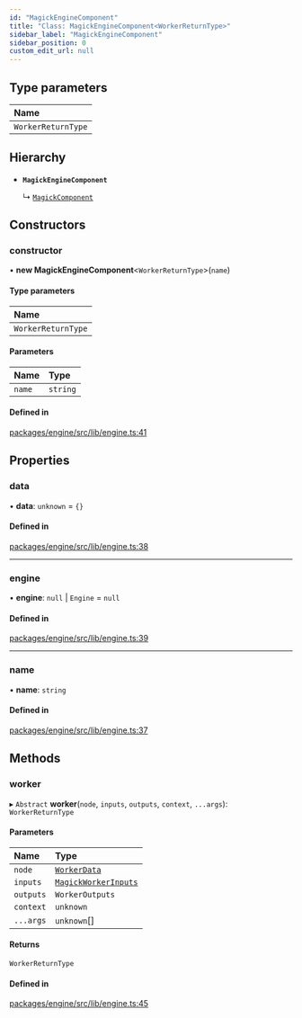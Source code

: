 ```yaml
---
id: "MagickEngineComponent"
title: "Class: MagickEngineComponent<WorkerReturnType>"
sidebar_label: "MagickEngineComponent"
sidebar_position: 0
custom_edit_url: null
---
```


## Type parameters

| Name |
| :------ |
| `WorkerReturnType` |

## Hierarchy

- **`MagickEngineComponent`**

  ↳ [`MagickComponent`](MagickComponent.md)

## Constructors

### constructor

• **new MagickEngineComponent**<`WorkerReturnType`\>(`name`)

#### Type parameters

| Name |
| :------ |
| `WorkerReturnType` |

#### Parameters

| Name | Type |
| :------ | :------ |
| `name` | `string` |

#### Defined in

[packages/engine/src/lib/engine.ts:41](https://github.com/Oneirocom/MagickML/blob/1bc5ce20/packages/engine/src/lib/engine.ts#L41)

## Properties

### data

• **data**: `unknown` = `{}`

#### Defined in

[packages/engine/src/lib/engine.ts:38](https://github.com/Oneirocom/MagickML/blob/1bc5ce20/packages/engine/src/lib/engine.ts#L38)

___

### engine

• **engine**: ``null`` \| `Engine` = `null`

#### Defined in

[packages/engine/src/lib/engine.ts:39](https://github.com/Oneirocom/MagickML/blob/1bc5ce20/packages/engine/src/lib/engine.ts#L39)

___

### name

• **name**: `string`

#### Defined in

[packages/engine/src/lib/engine.ts:37](https://github.com/Oneirocom/MagickML/blob/1bc5ce20/packages/engine/src/lib/engine.ts#L37)

## Methods

### worker

▸ `Abstract` **worker**(`node`, `inputs`, `outputs`, `context`, `...args`): `WorkerReturnType`

#### Parameters

| Name | Type |
| :------ | :------ |
| `node` | [`WorkerData`](../#workerdata) |
| `inputs` | [`MagickWorkerInputs`](../#magickworkerinputs) |
| `outputs` | `WorkerOutputs` |
| `context` | `unknown` |
| `...args` | `unknown`[] |

#### Returns

`WorkerReturnType`

#### Defined in

[packages/engine/src/lib/engine.ts:45](https://github.com/Oneirocom/MagickML/blob/1bc5ce20/packages/engine/src/lib/engine.ts#L45)
